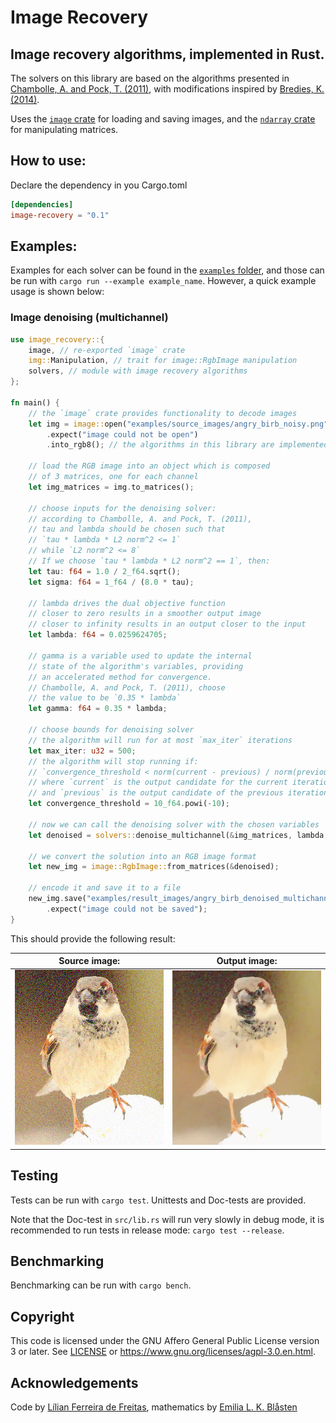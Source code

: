 # Image Recovery

## Image recovery algorithms, implemented in Rust.

The solvers on this library are based on the algorithms presented in [Chambolle, A. and Pock, T. (2011)](https://link.springer.com/article/10.1007/s10851-010-0251-1), with modifications inspired by [Bredies, K. (2014)](https://link.springer.com/chapter/10.1007/978-3-642-54774-4_3).

Uses the [`image` crate](https://docs.rs/image/latest/image/) for loading and saving images, and the [`ndarray` crate](https://docs.rs/ndarray/latest/ndarray/index.html) for manipulating matrices.

## How to use:

Declare the dependency in you Cargo.toml

```toml
[dependencies]
image-recovery = "0.1"
```

## Examples:

Examples for each solver can be found in the [`examples` folder](https://github.com/lily-mosquitoes/image-recovery/tree/main/examples), and those can be run with `cargo run --example example_name`. However, a quick example usage is shown below:

### Image denoising (multichannel)

```rust
use image_recovery::{
    image, // re-exported `image` crate
    img::Manipulation, // trait for image::RgbImage manipulation
    solvers, // module with image recovery algorithms
};

fn main() {
    // the `image` crate provides functionality to decode images
    let img = image::open("examples/source_images/angry_birb_noisy.png")
        .expect("image could not be open")
        .into_rgb8(); // the algorithms in this library are implemented for RGB images

    // load the RGB image into an object which is composed
    // of 3 matrices, one for each channel
    let img_matrices = img.to_matrices();

    // choose inputs for the denoising solver:
    // according to Chambolle, A. and Pock, T. (2011),
    // tau and lambda should be chosen such that
    // `tau * lambda * L2 norm^2 <= 1`
    // while `L2 norm^2 <= 8`
    // If we choose `tau * lambda * L2 norm^2 == 1`, then:
    let tau: f64 = 1.0 / 2_f64.sqrt();
    let sigma: f64 = 1_f64 / (8.0 * tau);

    // lambda drives the dual objective function
    // closer to zero results in a smoother output image
    // closer to infinity results in an output closer to the input
    let lambda: f64 = 0.0259624705;

    // gamma is a variable used to update the internal
    // state of the algorithm's variables, providing
    // an accelerated method for convergence.
    // Chambolle, A. and Pock, T. (2011), choose
    // the value to be `0.35 * lambda`
    let gamma: f64 = 0.35 * lambda;

    // choose bounds for denoising solver
    // the algorithm will run for at most `max_iter` iterations
    let max_iter: u32 = 500;
    // the algorithm will stop running if:
    // `convergence_threshold < norm(current - previous) / norm(previous)`
    // where `current` is the output candidate for the current iteration,
    // and `previous` is the output candidate of the previous iteration.
    let convergence_threshold = 10_f64.powi(-10);

    // now we can call the denoising solver with the chosen variables
    let denoised = solvers::denoise_multichannel(&img_matrices, lambda, tau, sigma, gamma, max_iter, convergence_threshold);

    // we convert the solution into an RGB image format
    let new_img = image::RgbImage::from_matrices(&denoised);

    // encode it and save it to a file
    new_img.save("examples/result_images/angry_birb_denoised_multichannel.png")
        .expect("image could not be saved");
}
```

This should provide the following result:

Source image: | Output image:
---|---
![source image, noisy](examples/source_images/angry_birb_noisy.png) | ![output image, denoised](examples/result_images/angry_birb_denoised_multichannel.png)

## Testing

Tests can be run with `cargo test`. Unittests and Doc-tests are provided.

Note that the Doc-test in `src/lib.rs` will run very slowly in debug mode, it is recommended to run tests in release mode: `cargo test --release`.

## Benchmarking

Benchmarking can be run with `cargo bench`.

## Copyright

This code is licensed under the GNU Affero General Public License version 3 or later. See [LICENSE](https://github.com/lily-mosquitoes/image-recovery/blob/main/LICENSE) or https://www.gnu.org/licenses/agpl-3.0.en.html.

## Acknowledgements

Code by [Lílian Ferreira de Freitas](https://github.com/lily-mosquitoes),
mathematics by [Emilia L. K. Blåsten](https://orcid.org/0000-0001-6675-6108)
